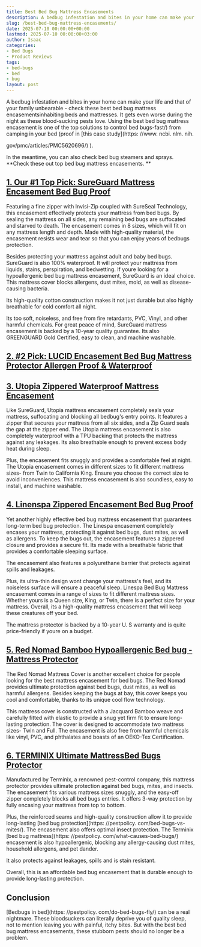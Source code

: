 ```yaml
---
title: Best Bed Bug Mattress Encasements
description: A bedbug infestation and bites in your home can make your life and that of your family unbearable - check these best bed bug mattress encasementsinhabiting...
slug: /best-bed-bug-mattress-encasements/
date: 2025-07-10 00:00:00+00:00
lastmod: 2025-07-10 00:00:00+03:00
author: Isaac
categories:
- Bed Bugs
- Product Reviews
tags:
- bed-bugs
- bed
- bug
layout: post
---
```


A bedbug infestation and bites in your home can make your life and that of your family unbearable - check these best bed bug mattress encasementsinhabiting beds and mattresses. It gets even worse during the night as these blood-sucking pests love. Using the best bed bug mattress encasement is one of the top solutions to control bed bugs-fast/) from camping in your bed (proof in [this case study](https: //www. ncbi. nlm. nih.

gov/pmc/articles/PMC5620696/) ).

In the meantime, you can also check bed bug steamers and sprays. **Check these out top bed bug mattress encasements. **

##  [1. Our #1 Top Pick: SureGuard Mattress Encasement Bed Bug Proof](https://www.amazon.com/dp/B00WI09NM6/?tag=p-policy-20)

Featuring a fine zipper with Invisi-Zip coupled with SureSeal Technology, this encasement effectively protects your mattress from bed bugs. By sealing the mattress on all sides, any remaining bed bugs are suffocated and starved to death. The encasement comes in 8 sizes, which will fit on any mattress length and depth. Made with high-quality material, the encasement resists wear and tear so that you can enjoy years of bedbugs protection.

Besides protecting your mattress against adult and baby bed bugs. SureGuard is also 100% waterproof. It will protect your mattress from liquids, stains, perspiration, and bedwetting. If youre looking for a hypoallergenic bed bug mattress encasement, SureGuard is an ideal choice. This mattress cover blocks allergens, dust mites, mold, as well as disease-causing bacteria.

Its high-quality cotton construction makes it not just durable but also highly breathable for cold comfort all night.

Its too soft, noiseless, and free from fire retardants, PVC, Vinyl, and other harmful chemicals. For great peace of mind, SureGuard mattress encasement is backed by a 10-year quality guarantee. Its also GREENGUARD Gold Certified, easy to clean, and machine washable.

##  [**2. #2 Pick: LUCID Encasement Bed Bug Mattress Protector Allergen Proof & Waterproof**](https://www.amazon.com/dp/B00B1ZRLLY/?tag=p-policy-20)

##  [3. Utopia Zippered Waterproof Mattress Encasement](https://www.amazon.com/dp/B00U6HREPQ/?tag=p-policy-20)

Like SureGuard, Utopia mattress encasement completely seals your mattress, suffocating and blocking all bedbug's entry points. It features a zipper that secures your mattress from all six sides, and a Zip Guard seals the gap at the zipper end. The Utopia mattress encasement is also completely waterproof with a TPU backing that protects the mattress against any leakages. Its also breathable enough to prevent excess body heat during sleep.

Plus, the encasement fits snuggly and provides a comfortable feel at night. The Utopia encasement comes in different sizes to fit different mattress sizes- from Twin to California King. Ensure you choose the correct size to avoid inconveniences. This mattress encasement is also soundless, easy to install, and machine washable.

##  [4. Linenspa Zippered Encasement Bed Bug Proof](https://www.amazon.com/dp/B00Z06F2OI/?tag=p-policy-20)

Yet another highly effective bed bug mattress encasement that guarantees long-term bed bug protection. The Linespa encasement completely encases your mattress, protecting it against bed bugs, dust mites, as well as allergens. To keep the bugs out, the encasement features a zippered closure and provides a secure fit. Its made with a breathable fabric that provides a comfortable sleeping surface.

The encasement also features a polyurethane barrier that protects against spills and leakages.

Plus, its ultra-thin design wont change your mattress's feel, and its noiseless surface will ensure a peaceful sleep. Linespa Bed Bug Mattress encasement comes in a range of sizes to fit different mattress sizes. Whether yours is a Queen size, King, or Twin, there is a perfect size for your mattress. Overall, its a high-quality mattress encasement that will keep these creatures off your bed.

The mattress protector is backed by a 10-year U. S warranty and is quite price-friendly if youre on a budget.

##  [5. Red Nomad Bamboo Hypoallergenic Bed bug - Mattress Protector](https://www.amazon.com/dp/B01GOS7JZU/?tag=p-policy-20)

The Red Nomad Mattress Cover is another excellent choice for people looking for the best mattress encasement for bed bugs. The Red Nomad provides ultimate protection against bed bugs, dust mites, as well as harmful allergens. Besides keeping the bugs at bay, this cover keeps you cool and comfortable, thanks to its unique cool flow technology.

This mattress cover is constructed with a Jacquard Bamboo weave and carefully fitted with elastic to provide a snug yet firm fit to ensure long-lasting protection. The cover is designed to accommodate two mattress sizes- Twin and Full. The encasement is also free from harmful chemicals like vinyl, PVC, and phthalates and boasts of an OEKO-Tex Certification.

##  [6. TERMINIX Ultimate MattressBed Bugs Protector](https://www.amazon.com/dp/B01CF1PT4I/?tag=p-policy-20)

Manufactured by Terminix, a renowned pest-control company, this mattress protector provides ultimate protection against bed bugs, mites, and insects. The encasement fits various mattress sizes snuggly, and the easy-off zipper completely blocks all bed bugs entries. It offers 3-way protection by fully encasing your mattress from top to bottom.

Plus, the reinforced seams and high-quality construction allow it to provide long-lasting [bed bug protection](https: //pestpolicy. com/bed-bugs-vs-mites/). The encasement also offers optimal insect protection. The Terminix [bed bug mattress](https: //pestpolicy. com/what-causes-bed-bugs/) encasement is also hypoallergenic, blocking any allergy-causing dust mites, household allergens, and pet dander.

It also protects against leakages, spills and is stain resistant.

Overall, this is an affordable bed bug encasement that is durable enough to provide long-lasting protection.

##  Conclusion

[Bedbugs in bed](https: //pestpolicy. com/do-bed-bugs-fly/) can be a real nightmare. These bloodsuckers can literally deprive you of quality sleep, not to mention leaving you with painful, itchy bites. But with the best bed bug mattress encasements, these stubborn pests should no longer be a problem.
